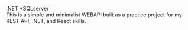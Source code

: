 .NET +SQLserver 
<br/>
This is a simple and minimalist WEBAPI built as a practice project for my REST API, .NET, and React skills.
